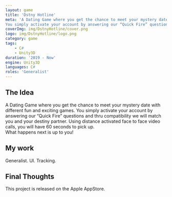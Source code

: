 ```yaml
---
layout: game
title: 'Dstny Hotline'
meta: 'A Dating Game where you get the chance to meet your mystery date with different fun and exciting games.
You simply activate your account by answering our “Quick Fire” questions and thru compatibility we will match you and your destiny partner.'
coverImg: img/DstnyHotline/cover.png
logo: img/DstnyHotline/logo.png
category: game
tags:
    - C#
    - Unity3D
duration: '2019 - Now'
engine: Unity3D
languages: C#
roles: 'Generalist'
---
```


## The Idea
A Dating Game where you get the chance to meet your mystery date with different fun and exciting games.
You simply activate your account by answering our “Quick Fire” questions and thru compatibility we will match you and your destiny partner.
Using distance activated face to face video calls, you will have 60 seconds to pick up. <br/>
What happens next is up to you!

## My work
Generalist.
UI.
Tracking.

## Final Thoughts

This project is released on the Apple AppStore.